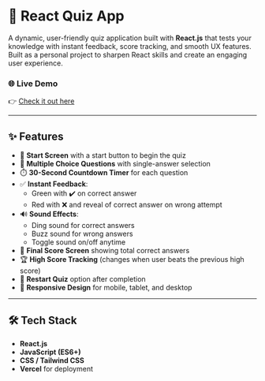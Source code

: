 # 🧠 React Quiz App

A dynamic, user-friendly quiz application built with **React.js** that tests your knowledge with instant feedback, score tracking, and smooth UX features. Built as a personal project to sharpen React skills and create an engaging user experience.

### 🌐 Live Demo
👉 [Check it out here](https://quiz-app-react-nu-seven.vercel.app/)

---

## ✨ Features

- 🚀 **Start Screen** with a start button to begin the quiz
- 📄 **Multiple Choice Questions** with single-answer selection
- ⏱️ **30-Second Countdown Timer** for each question
- ✅ **Instant Feedback**:
  - Green with ✔️ on correct answer
  - Red with ❌ and reveal of correct answer on wrong attempt
- 🔊 **Sound Effects**:
  - Ding sound for correct answers
  - Buzz sound for wrong answers
  - Toggle sound on/off anytime
- 🧮 **Final Score Screen** showing total correct answers
- 🏆 **High Score Tracking** (changes when user beats the previous high score)
- 🔄 **Restart Quiz** option after completion
- 📱 **Responsive Design** for mobile, tablet, and desktop

---

## 🛠️ Tech Stack

- **React.js**
- **JavaScript (ES6+)**
- **CSS / Tailwind CSS**
- **Vercel** for deployment





